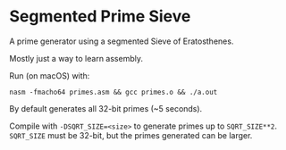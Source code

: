 # Segmented Prime Sieve

A prime generator using a segmented Sieve of Eratosthenes.

Mostly just a way to learn assembly.

Run (on macOS) with:

```shell
nasm -fmacho64 primes.asm && gcc primes.o && ./a.out
```

By default generates all 32-bit primes (~5 seconds).

Compile with `-DSQRT_SIZE=<size>` to generate primes up to `SQRT_SIZE**2`.
`SQRT_SIZE` must be 32-bit, but the primes generated can be larger.

